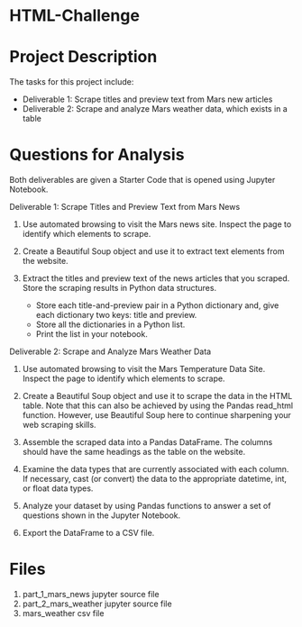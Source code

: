 # HTML-Challenge
 
# Project Description

The tasks for this project include:
- Deliverable 1: Scrape titles and preview text from Mars new articles
- Deliverable 2: Scrape and analyze Mars weather data, which exists in a table

# Questions for Analysis
Both deliverables are given a Starter Code that is opened using Jupyter Notebook.
 
Deliverable 1: Scrape Titles and Preview Text from Mars News
1. Use automated browsing to visit the Mars news site. Inspect the page to identify which elements to scrape.

2. Create a Beautiful Soup object and use it to extract text elements from the website.

3. Extract the titles and preview text of the news articles that you scraped. Store the scraping results in Python data structures.
    - Store each title-and-preview pair in a Python dictionary and, give   each dictionary two keys: title and preview.
    - Store all the dictionaries in a Python list.
    - Print the list in your notebook.

Deliverable 2: Scrape and Analyze Mars Weather Data
1. Use automated browsing to visit the Mars Temperature Data Site. Inspect the page to identify which elements to scrape.

2. Create a Beautiful Soup object and use it to scrape the data in the HTML table. Note that this can also be achieved by using the Pandas read_html function. However, use Beautiful Soup here to continue sharpening your web scraping skills.

3. Assemble the scraped data into a Pandas DataFrame. The columns should have the same headings as the table on the website.

4. Examine the data types that are currently associated with each column. If necessary, cast (or convert) the data to the appropriate datetime, int, or float data types.

5. Analyze your dataset by using Pandas functions to answer a set of questions shown in the Jupyter Notebook.

6. Export the DataFrame to a CSV file.

# Files
1. part_1_mars_news jupyter source file
2. part_2_mars_weather jupyter source file
3. mars_weather csv file
